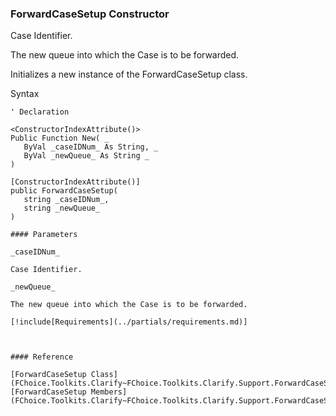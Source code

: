 ﻿### ForwardCaseSetup Constructor

Case Identifier.

The new queue into which the Case is to be forwarded.

Initializes a new instance of the ForwardCaseSetup class.

Syntax

```vbnet
' Declaration

<ConstructorIndexAttribute()>
Public Function New( _
   ByVal _caseIDNum_ As String, _
   ByVal _newQueue_ As String _
)

[ConstructorIndexAttribute()]
public ForwardCaseSetup( 
   string _caseIDNum_,
   string _newQueue_
)

#### Parameters

_caseIDNum_

Case Identifier.

_newQueue_

The new queue into which the Case is to be forwarded.

[!include[Requirements](../partials/requirements.md)]



#### Reference

[ForwardCaseSetup Class](FChoice.Toolkits.Clarify~FChoice.Toolkits.Clarify.Support.ForwardCaseSetup.md)  
[ForwardCaseSetup Members](FChoice.Toolkits.Clarify~FChoice.Toolkits.Clarify.Support.ForwardCaseSetup_members.md)